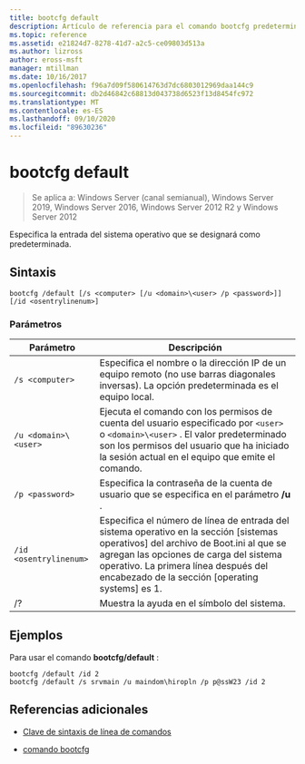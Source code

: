 ```yaml
---
title: bootcfg default
description: Artículo de referencia para el comando bootcfg predeterminado, que especifica la entrada del sistema operativo que se debe designar como el valor predeterminado.
ms.topic: reference
ms.assetid: e21824d7-8278-41d7-a2c5-ce09803d513a
ms.author: lizross
author: eross-msft
manager: mtillman
ms.date: 10/16/2017
ms.openlocfilehash: f96a7d09f580614763d7dc6803012969daa144c9
ms.sourcegitcommit: db2d46842c68813d043738d6523f13d8454fc972
ms.translationtype: MT
ms.contentlocale: es-ES
ms.lasthandoff: 09/10/2020
ms.locfileid: "89630236"
---
```

# <a name="bootcfg-default"></a>bootcfg default

> Se aplica a: Windows Server (canal semianual), Windows Server 2019, Windows Server 2016, Windows Server 2012 R2 y Windows Server 2012

Especifica la entrada del sistema operativo que se designará como predeterminada.

## <a name="syntax"></a>Sintaxis

```
bootcfg /default [/s <computer> [/u <domain>\<user> /p <password>]] [/id <osentrylinenum>]
```

### <a name="parameters"></a>Parámetros

| Parámetro | Descripción |
| --------- | ----------- |
| `/s <computer>` | Especifica el nombre o la dirección IP de un equipo remoto (no use barras diagonales inversas). La opción predeterminada es el equipo local. |
| `/u <domain>\<user>`  | Ejecuta el comando con los permisos de cuenta del usuario especificado por `<user>` o `<domain>\<user>` . El valor predeterminado son los permisos del usuario que ha iniciado la sesión actual en el equipo que emite el comando. |
| `/p <password>` | Especifica la contraseña de la cuenta de usuario que se especifica en el parámetro **/u** . |
| `/id <osentrylinenum>` | Especifica el número de línea de entrada del sistema operativo en la sección [sistemas operativos] del archivo de Boot.ini al que se agregan las opciones de carga del sistema operativo. La primera línea después del encabezado de la sección [operating systems] es 1. |
| /? | Muestra la ayuda en el símbolo del sistema. |

## <a name="examples"></a>Ejemplos

Para usar el comando **bootcfg/default** :

```
bootcfg /default /id 2
bootcfg /default /s srvmain /u maindom\hiropln /p p@ssW23 /id 2
```

## <a name="additional-references"></a>Referencias adicionales

- [Clave de sintaxis de línea de comandos](command-line-syntax-key.md)

- [comando bootcfg](bootcfg.md)
